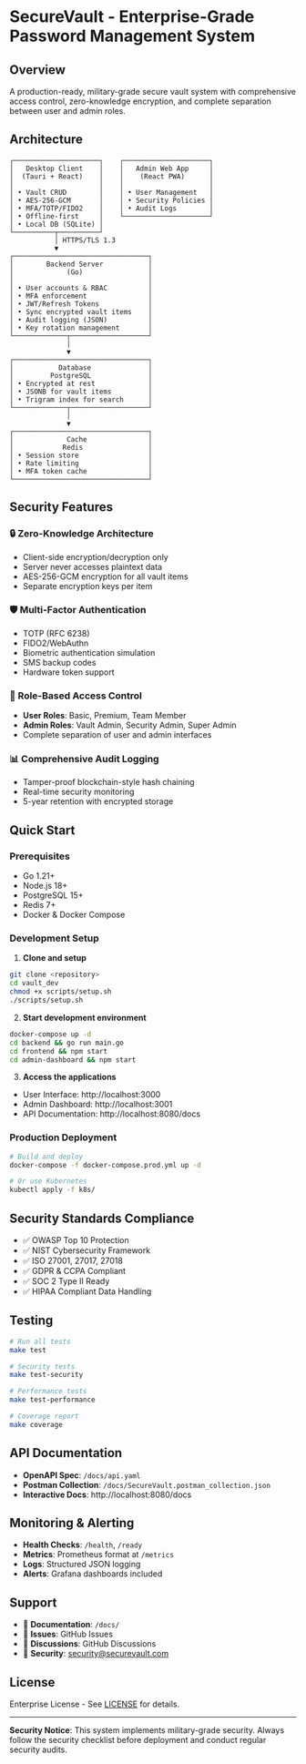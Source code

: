 # SecureVault - Enterprise-Grade Password Management System

## Overview
A production-ready, military-grade secure vault system with comprehensive access control, zero-knowledge encryption, and complete separation between user and admin roles.

## Architecture

```
┌─────────────────────┐    ┌─────────────────────┐
│   Desktop Client    │    │   Admin Web App     │
│  (Tauri + React)    │    │    (React PWA)      │
│                     │    │                     │
│ • Vault CRUD        │    │ • User Management   │
│ • AES-256-GCM       │    │ • Security Policies │
│ • MFA/TOTP/FIDO2    │    │ • Audit Logs        │
│ • Offline-first     │    └─────────────────────┘
│ • Local DB (SQLite) │
└──────────┬──────────┘
           │ HTTPS/TLS 1.3
           ▼
┌─────────────────────────────────┐
│        Backend Server           │
│             (Go)                │
│                                 │
│ • User accounts & RBAC          │
│ • MFA enforcement               │
│ • JWT/Refresh Tokens            │
│ • Sync encrypted vault items    │
│ • Audit logging (JSON)          │
│ • Key rotation management       │
└─────────────┬───────────────────┘
              │
              ▼
┌─────────────────────────────────┐
│           Database              │
│         PostgreSQL              │
│ • Encrypted at rest             │
│ • JSONB for vault items         │
│ • Trigram index for search      │
└─────────────┬───────────────────┘
              │
              ▼
┌─────────────────────────────────┐
│             Cache               │
│            Redis                │
│ • Session store                 │
│ • Rate limiting                 │
│ • MFA token cache               │
└─────────────────────────────────┘
```

## Security Features

### 🔒 Zero-Knowledge Architecture
- Client-side encryption/decryption only
- Server never accesses plaintext data
- AES-256-GCM encryption for all vault items
- Separate encryption keys per item

### 🛡️ Multi-Factor Authentication
- TOTP (RFC 6238)
- FIDO2/WebAuthn
- Biometric authentication simulation
- SMS backup codes
- Hardware token support

### 👥 Role-Based Access Control
- **User Roles**: Basic, Premium, Team Member
- **Admin Roles**: Vault Admin, Security Admin, Super Admin
- Complete separation of user and admin interfaces

### 📊 Comprehensive Audit Logging
- Tamper-proof blockchain-style hash chaining
- Real-time security monitoring
- 5-year retention with encrypted storage

## Quick Start

### Prerequisites
- Go 1.21+
- Node.js 18+
- PostgreSQL 15+
- Redis 7+
- Docker & Docker Compose

### Development Setup

1. **Clone and setup**
```bash
git clone <repository>
cd vault_dev
chmod +x scripts/setup.sh
./scripts/setup.sh
```

2. **Start development environment**
```bash
docker-compose up -d
cd backend && go run main.go
cd frontend && npm start
cd admin-dashboard && npm start
```

3. **Access the applications**
- User Interface: http://localhost:3000
- Admin Dashboard: http://localhost:3001
- API Documentation: http://localhost:8080/docs

### Production Deployment

```bash
# Build and deploy
docker-compose -f docker-compose.prod.yml up -d

# Or use Kubernetes
kubectl apply -f k8s/
```

## Security Standards Compliance

- ✅ OWASP Top 10 Protection
- ✅ NIST Cybersecurity Framework
- ✅ ISO 27001, 27017, 27018
- ✅ GDPR & CCPA Compliant
- ✅ SOC 2 Type II Ready
- ✅ HIPAA Compliant Data Handling

## Testing

```bash
# Run all tests
make test

# Security tests
make test-security

# Performance tests
make test-performance

# Coverage report
make coverage
```

## API Documentation

- **OpenAPI Spec**: `/docs/api.yaml`
- **Postman Collection**: `/docs/SecureVault.postman_collection.json`
- **Interactive Docs**: http://localhost:8080/docs

## Monitoring & Alerting

- **Health Checks**: `/health`, `/ready`
- **Metrics**: Prometheus format at `/metrics`
- **Logs**: Structured JSON logging
- **Alerts**: Grafana dashboards included

## Support

- 📖 **Documentation**: `/docs/`
- 🐛 **Issues**: GitHub Issues
- 💬 **Discussions**: GitHub Discussions
- 📧 **Security**: security@securevault.com

## License

Enterprise License - See [LICENSE](LICENSE) for details.

---

**Security Notice**: This system implements military-grade security. Always follow the security checklist before deployment and conduct regular security audits.
